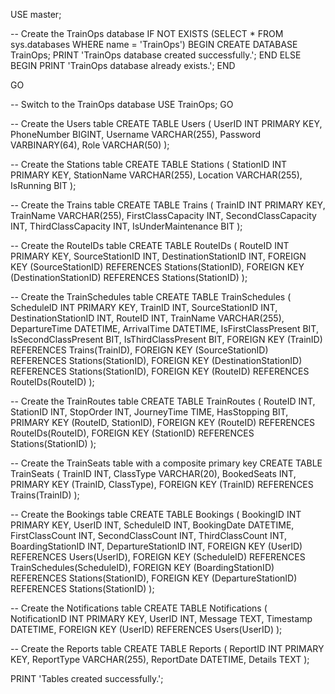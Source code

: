 USE master;

-- Create the TrainOps database
IF NOT EXISTS (SELECT * FROM sys.databases WHERE name = 'TrainOps')
BEGIN
    CREATE DATABASE TrainOps;
    PRINT 'TrainOps database created successfully.';
END
ELSE
BEGIN
    PRINT 'TrainOps database already exists.';
END

GO

-- Switch to the TrainOps database
USE TrainOps;
GO

-- Create the Users table
CREATE TABLE Users (
    UserID INT PRIMARY KEY,
    PhoneNumber BIGINT,
    Username VARCHAR(255),
    Password VARBINARY(64),
    Role VARCHAR(50)
);

-- Create the Stations table
CREATE TABLE Stations (
    StationID INT PRIMARY KEY,
    StationName VARCHAR(255),
    Location VARCHAR(255),
    IsRunning BIT
);

-- Create the Trains table
CREATE TABLE Trains (
    TrainID INT PRIMARY KEY,
    TrainName VARCHAR(255),
    FirstClassCapacity INT,
    SecondClassCapacity INT,
    ThirdClassCapacity INT,
    IsUnderMaintenance BIT
);

-- Create the RouteIDs table
CREATE TABLE RouteIDs (
    RouteID INT PRIMARY KEY,
    SourceStationID INT,
    DestinationStationID INT,
    FOREIGN KEY (SourceStationID) REFERENCES Stations(StationID),
    FOREIGN KEY (DestinationStationID) REFERENCES Stations(StationID)
);

-- Create the TrainSchedules table
CREATE TABLE TrainSchedules (
    ScheduleID INT PRIMARY KEY,
    TrainID INT,
    SourceStationID INT,
    DestinationStationID INT,
    RouteID INT,
    TrainName VARCHAR(255),
    DepartureTime DATETIME,
    ArrivalTime DATETIME,
    IsFirstClassPresent BIT,
    IsSecondClassPresent BIT,
    IsThirdClassPresent BIT,
    FOREIGN KEY (TrainID) REFERENCES Trains(TrainID),
    FOREIGN KEY (SourceStationID) REFERENCES Stations(StationID),
    FOREIGN KEY (DestinationStationID) REFERENCES Stations(StationID),
    FOREIGN KEY (RouteID) REFERENCES RouteIDs(RouteID)
);

-- Create the TrainRoutes table
CREATE TABLE TrainRoutes (
    RouteID INT,
    StationID INT,
    StopOrder INT,
    JourneyTime TIME,
    HasStopping BIT,
    PRIMARY KEY (RouteID, StationID),
    FOREIGN KEY (RouteID) REFERENCES RouteIDs(RouteID),
    FOREIGN KEY (StationID) REFERENCES Stations(StationID)
);

-- Create the TrainSeats table with a composite primary key
CREATE TABLE TrainSeats (
    TrainID INT,
    ClassType VARCHAR(20), 
    BookedSeats INT,
    PRIMARY KEY (TrainID, ClassType),
    FOREIGN KEY (TrainID) REFERENCES Trains(TrainID)
);


-- Create the Bookings table
CREATE TABLE Bookings (
    BookingID INT PRIMARY KEY,
    UserID INT,
    ScheduleID INT,
    BookingDate DATETIME,
    FirstClassCount INT,
    SecondClassCount INT,
    ThirdClassCount INT,
    BoardingStationID INT,
    DepartureStationID INT,
    FOREIGN KEY (UserID) REFERENCES Users(UserID),
    FOREIGN KEY (ScheduleID) REFERENCES TrainSchedules(ScheduleID),
    FOREIGN KEY (BoardingStationID) REFERENCES Stations(StationID),
    FOREIGN KEY (DepartureStationID) REFERENCES Stations(StationID)
);

-- Create the Notifications table
CREATE TABLE Notifications (
    NotificationID INT PRIMARY KEY,
    UserID INT,
    Message TEXT,
    Timestamp DATETIME,
    FOREIGN KEY (UserID) REFERENCES Users(UserID)
);

-- Create the Reports table
CREATE TABLE Reports (
    ReportID INT PRIMARY KEY,
    ReportType VARCHAR(255),
    ReportDate DATETIME,
    Details TEXT
);


PRINT 'Tables created successfully.';
